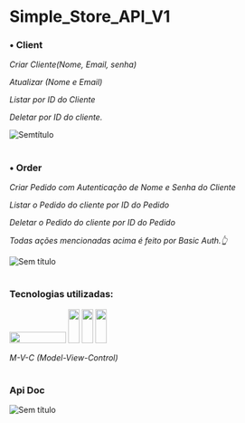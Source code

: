# Simple_Store_API_V1

### • Client 

_Criar Cliente(Nome, Email, senha)_
 
_Atualizar (Nome e Email)_

_Listar por ID do Cliente_
 
_Deletar por ID do cliente._

 ![Semtítulo](https://github.com/hanspeterdietiker/simple_Store_API/assets/126719678/a92bf7c0-e8f9-4c4a-96d1-68aba7bbcbda)

#
### • Order 
_Criar Pedido com Autenticação de Nome e Senha do Cliente_

_Listar o Pedido do cliente por ID do Pedido_

_Deletar o Pedido do cliente por ID do Pedido_

_Todas ações mencionadas acima é feito por Basic Auth.👆_

![Sem título](https://github-production-user-asset-6210df.s3.amazonaws.com/126719678/282260205-86d04555-2d35-496d-b27c-1e79428acf22.png)

#
### Tecnologias utilizadas: 
<img width="100" height="20" src ="https://img.shields.io/badge/Java-ED8B00?style=for-the-badge&logo=openjdk&logoColor=white"/> <img width="20" height="60" src="https://img.shields.io/badge/Spring-6DB33F?style=for-the-badge&logo=spring&logoColor=white"/>
<img width="20" height="60" src="https://img.shields.io/badge/Hibernate-59666C?style=for-the-badge&logo=Hibernate&logoColor=white"/> <img width="20" height="60" src="https://img.shields.io/badge/GIT-E44C30?style=for-the-badge&logo=git&logoColor=white"/>

_M-V-C (Model-View-Control)_
#
### Api Doc

![Sem título](https://github.com/hanspeterdietiker/simple_Store_API/assets/126719678/4093783d-3228-4eeb-af95-d31c75594087)








